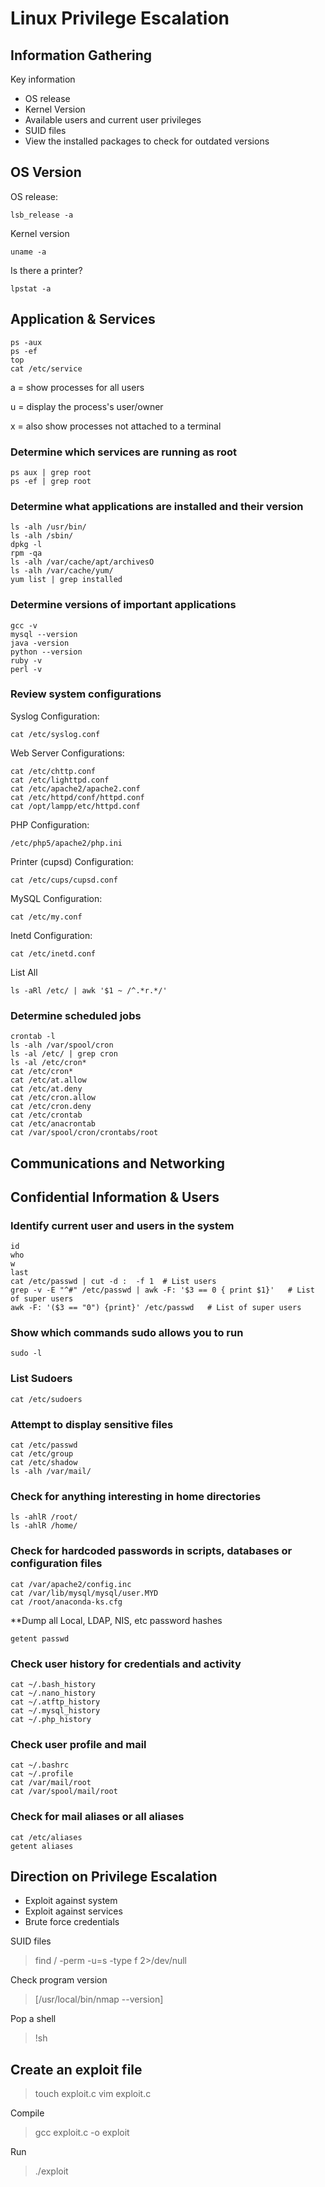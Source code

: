 # Linux Privilege Escalation

## Information Gathering

Key information

* OS release
* Kernel Version
* Available users and current user privileges
* SUID files
* View the installed packages to check for outdated versions

## OS Version

OS release:

`lsb_release -a`

Kernel version

`uname -a`

Is there a printer?

`lpstat -a`

## Application & Services

```
ps -aux
ps -ef
top
cat /etc/service
```

a = show processes for all users

u = display the process's user/owner

x = also show processes not attached to a terminal

### Determine which services are running as root

```
ps aux | grep root
ps -ef | grep root
```

### Determine what applications are installed and their version

```
ls -alh /usr/bin/
ls -alh /sbin/
dpkg -l
rpm -qa
ls -alh /var/cache/apt/archivesO
ls -alh /var/cache/yum/
yum list | grep installed
```

### Determine versions of important applications

```
gcc -v
mysql --version
java -version
python --version
ruby -v
perl -v
```

### Review system configurations

Syslog Configuration:

`cat /etc/syslog.conf`

Web Server Configurations:

```
cat /etc/chttp.conf
cat /etc/lighttpd.conf
cat /etc/apache2/apache2.conf
cat /etc/httpd/conf/httpd.conf
cat /opt/lampp/etc/httpd.conf
```

PHP Configuration:

`/etc/php5/apache2/php.ini`

Printer \(cupsd\) Configuration:

`cat /etc/cups/cupsd.conf`

MySQL Configuration:

`cat /etc/my.conf`

Inetd Configuration:

`cat /etc/inetd.conf`

List All

`ls -aRl /etc/ | awk '$1 ~ /^.*r.*/'`

### Determine scheduled jobs

```
crontab -l
ls -alh /var/spool/cron
ls -al /etc/ | grep cron
ls -al /etc/cron*
cat /etc/cron*
cat /etc/at.allow
cat /etc/at.deny
cat /etc/cron.allow
cat /etc/cron.deny
cat /etc/crontab
cat /etc/anacrontab
cat /var/spool/cron/crontabs/root
```

## Communications and Networking

## Confidential Information & Users

### Identify current user and users in the system

```
id
who
w
last 
cat /etc/passwd | cut -d :  -f 1  # List users
grep -v -E "^#" /etc/passwd | awk -F: '$3 == 0 { print $1}'   # List of super users
awk -F: '($3 == "0") {print}' /etc/passwd   # List of super users
```

### Show which commands sudo allows you to run

`sudo -l`

### List Sudoers

`cat /etc/sudoers`

### Attempt to display sensitive files

```
cat /etc/passwd
cat /etc/group
cat /etc/shadow
ls -alh /var/mail/
```

### Check for anything interesting in home directories

```
ls -ahlR /root/
ls -ahlR /home/
```

### Check for hardcoded passwords in scripts, databases or configuration files

```
cat /var/apache2/config.inc
cat /var/lib/mysql/mysql/user.MYD 
cat /root/anaconda-ks.cfg
```

\*\*Dump all Local, LDAP, NIS, etc password hashes

`getent passwd`

### Check user history for credentials and activity

```
cat ~/.bash_history
cat ~/.nano_history
cat ~/.atftp_history
cat ~/.mysql_history 
cat ~/.php_history
```

### Check user profile and mail

```
cat ~/.bashrc
cat ~/.profile
cat /var/mail/root
cat /var/spool/mail/root
```

### Check for mail aliases or all aliases

```
cat /etc/aliases
getent aliases
```


## Direction on Privilege Escalation

* Exploit against system
* Exploit against services
* Brute force credentials

SUID files

> find / -perm -u=s -type f 2&gt;/dev/null

Check program version

> \[/usr/local/bin/nmap --version\]

Pop a shell

> !sh

## Create an exploit file

> touch exploit.c vim exploit.c

Compile

> gcc exploit.c -o exploit

Run

> ./exploit

